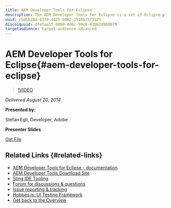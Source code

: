 ```yaml
---
title: AEM Developer Tools for Eclipse
description: The AEM Developer Tools for Eclipse is a set of Eclipse plugins aimed at making AEM application development easier, more straight forward and aligned with best-practices. Based on two new project facades - one for OSGi bundles and one for JCR content – it allows seamless and iterative synchronization between Eclipse and AEM instances. It comes with a Content Browser which allows displaying and editing of FileVault-formatted content. Last but not least, it contains a sample, multi-module, maven-based project that can be used for bootstrapping a project setup.
uuid: cb4bb28a-8370-4425-b082-3516b35f3125
discoiquuid: dfefaa5f-0800-4d6c-99c0-430b2d960079
targetaudience: target-audience advanced
---
```


# AEM Developer Tools for Eclipse{#aem-developer-tools-for-eclipse}

>[!VIDEO](https://video.tv.adobe.com/v/19465/?quality=9)

*Delivered August 20, 2014*

**Presented by:**

Stefan Egli, Developer, Adobe

**Presenter Slides**

[Get File](assets/aem-dev-tools-cq-gems.pdf)

## Related Links {#related-links}

* [AEM Developer Tools for Eclipse - documentation](http://docs.adobe.com/docs/en/dev-tools/aem-eclipse.html)
* [AEM Developer Tools Download Site](http://eclipse.adobe.com/aem/dev-tools/)
* [Sling IDE Tooling](https://sling.apache.org/documentation/development/ide-tooling.html)
* [Forum for discussions & questions](http://help-forums.adobe.com/content/adobeforums/en/experience-manager-forum/adobe-experience-manager.html)
* [Issue reporting & tracking](https://github.com/Adobe-Marketing-Cloud/aem-eclipse-developer-tools/issues)
* [Hobbes.js: UI Testing Framework](http://docs.adobe.com/docs/en/aem/6-0/develop/components/hobbes.html)
* [Get back to the Overview](https://helpx.adobe.com/experience-manager/kt/eseminars/gems/aem-index.html)

